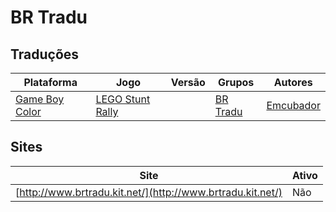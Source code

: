 # BR Tradu

## Traduções

| Plataforma | Jogo | Versão | Grupos | Autores |
| ----------- | ----------- | ----------- | ----------- | ----------- |
| [Game Boy Color](../../traducoes/game-boy-color/) | [LEGO Stunt Rally](../../traducoes/game-boy-color/lego-stunt-rally_emcubador/) |  | [BR Tradu](../../grupos/br-tradu/) | [Emcubador](../../autores/emcubador/) |

## Sites

| Site | Ativo |
| ----------- | ----------- |
| [http://www.brtradu.kit.net/](http://www.brtradu.kit.net/) | Não |